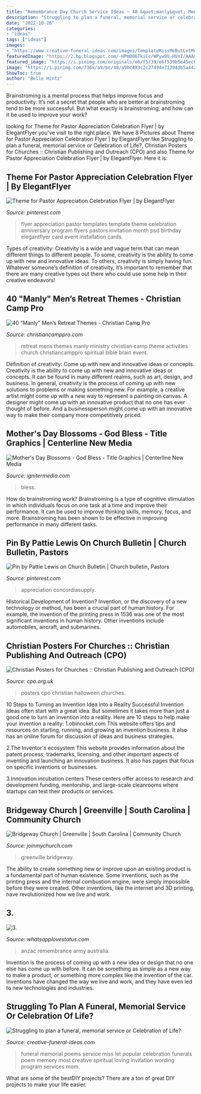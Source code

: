 ```yaml
---
title: "Remembrance Day Church Service Ideas ~ 40 &quot;manly&quot; Men’s Retreat Themes"
description: "Struggling to plan a funeral, memorial service or celebration of life?"
date: "2022-10-26"
categories:
- "ideas"
tags: ["ideas"]
images:
- "https://www.creative-funeral-ideas.com/images/TemplateMissMeButLetMeGoframe2.jpg"
featuredImage: "https://2.bp.blogspot.com/-HPmO06TkiCc/WPyw9V-HVnI/AAAAAAAAIzU/mGTCnIW_TCU41Zx4Pj0br8PuDznhjuNuACLcB/s1600/11.jpg"
featured_image: "https://i.pinimg.com/originals/e6/f5/39/e6f539b5e45ec6b70075f04b394148cd.jpg"
image: "https://i.pinimg.com/736x/a9/bc/48/a9bc483c2c27494e71394db5a4420dc5.jpg"
ShowToc: true
author: "Belle Hintz"
---
```



Brainstroming is a mental process that helps improve focus and productivity. It’s not a secret that people who are better at brainstroming tend to be more successful. But what exactly is brainstroming, and how can it be used to improve your work?

	

		
looking for Theme for Pastor Appreciation Celebration Flyer | by ElegantFlyer you've visit to the right place. We have 8 Pictures about Theme for Pastor Appreciation Celebration Flyer | by ElegantFlyer like Struggling to plan a funeral, memorial service or Celebration of Life?, Christian Posters for Churches :: Christian Publishing and Outreach (CPO) and also Theme for Pastor Appreciation Celebration Flyer | by ElegantFlyer. Here it is:
		
    
## Theme For Pastor Appreciation Celebration Flyer | By ElegantFlyer

<img loading=lazy src="https://i.pinimg.com/736x/a9/bc/48/a9bc483c2c27494e71394db5a4420dc5.jpg" onerror="this.onerror=null;this.src='https://tse2.mm.bing.net/th?id=OIP.fcAyiv9_LupGgITZ6D6PqAAAAA&amp;pid=15.1';" alt="Theme for Pastor Appreciation Celebration Flyer | by ElegantFlyer">

_Source: pinterest.com_

>flyer appreciation pastor templates template theme celebration anniversary program flyers pastors invitation month psd birthday elegantflyer card event installation cards. 

	

Types of creativity:
Creativity is a wide and vague term that can mean different things to different people. To some, creativity is the ability to come up with new and innovative ideas. To others, creativity is simply having fun. Whatever someone’s definition of creativity, it’s important to remember that there are many creative types out there who could use some help in their creative endeavors!

    
## 40 &quot;Manly&quot; Men’s Retreat Themes - Christian Camp Pro

<img loading=lazy src="https://christiancamppro.com/wp-content/uploads/2013/11/40-manly-mens-retreat-themes1.jpg" onerror="this.onerror=null;this.src='https://tse1.mm.bing.net/th?id=OIP.zn3dCTcolKv1J4hRyLWqtQHaEJ&amp;pid=15.1';" alt="40 &quot;Manly&quot; Men’s Retreat Themes - Christian Camp Pro">

_Source: christiancamppro.com_

>retreat mens themes manly ministry christian camp theme activities church christiancamppro spiritual bible brain event. 

	

Definition of creativity: Come up with new and innovative ideas or concepts.
Creativity is the ability to come up with new and innovative ideas or concepts. It can be found in many different realms, such as art, design, and business. In general, creativity is the process of coming up with new solutions to problems or making something new. For example, a creative artist might come up with a new way to represent a painting on canvas. A designer might come up with an innovative product that no one has ever thought of before. And a businessperson might come up with an innovative way to make their company more competitively priced.

    
## Mother&#039;s Day Blossoms - God Bless - Title Graphics | Centerline New Media

<img loading=lazy src="https://assets.ignitermedia.com/products/29080-mother-s-day-blossoms-god-bless/preview/image" onerror="this.onerror=null;this.src='https://tse1.mm.bing.net/th?id=OIP.IJ0xK-aOQgQbJ7if5LIktgHaEK&amp;pid=15.1';" alt="Mother&#039;s Day Blossoms - God Bless - Title Graphics | Centerline New Media">

_Source: ignitermedia.com_

>bless. 

	

How do brainstroming work?
Brainstroming is a type of cognitive stimulation in which individuals focus on one task at a time and improve their performance. It can be used to improve thinking skills, memory, focus, and more. Brainstroming has been shown to be effective in improving performance in many different tasks.

    
## Pin By Pattie Lewis On Church Bulletin | Church Bulletin, Pastors

<img loading=lazy src="https://i.pinimg.com/originals/e6/f5/39/e6f539b5e45ec6b70075f04b394148cd.jpg" onerror="this.onerror=null;this.src='https://tse2.mm.bing.net/th?id=OIP.8t8eXbwMxVSEBSy8wyzeeAAAAA&amp;pid=15.1';" alt="Pin by Pattie Lewis on Church Bulletin | Church bulletin, Pastors">

_Source: pinterest.com_

>appreciation concordiasupply. 

	

Historical Development of Invention?
Invention, or the discovery of a new technology or method, has been a crucial part of human history. For example, the invention of the printing press in 1536 was one of the most significant inventions in human history. Other inventions include automobiles, aircraft, and submarines.

    
## Christian Posters For Churches :: Christian Publishing And Outreach (CPO)

<img loading=lazy src="https://www.cpo.org.uk/picture.ashx?size=1&amp;prod=C4837MP&amp;n=1&amp;range=4837" onerror="this.onerror=null;this.src='https://tse4.mm.bing.net/th?id=OIP.Ui971AFKRciTC0QTFj3y8AAAAA&amp;pid=15.1';" alt="Christian Posters for Churches :: Christian Publishing and Outreach (CPO)">

_Source: cpo.org.uk_

>posters cpo christian halloween churches. 

	

10 Steps to Turning an Invention Idea into a Reality
Successful Invention Ideas often start with a great idea. But sometimes it takes more than just a good one to turn an invention into a reality. Here are 10 steps to help make your invention a reality:
1.obinocket.com This website offers tips and resources on starting, running, and growing an invention business. It also has an online forum for discussion of ideas and business strategies.

2.The Inventor's ecosystem This website provides information about the patent process, trademarks, licensing, and other important aspects of inventing and launching an innovation business. It also has pages that focus on specific inventions or businesses.

3.Innovation incubation centers These centers offer access to research and development funding, mentorship, and large-scale cleanrooms where startups can test their products or services.

    
## Bridgeway Church | Greenville | South Carolina | Community Church

<img loading=lazy src="https://www.joinmychurch.com/images/church-pictures/amp/church-picture-44972-5.jpg" onerror="this.onerror=null;this.src='https://tse4.mm.bing.net/th?id=OIP.Zp8_EjrYO8mqOSdPsOpKOgHaHa&amp;pid=15.1';" alt="Bridgeway Church | Greenville | South Carolina | Community Church">

_Source: joinmychurch.com_

>greenville bridgeway. 

	

The ability to create something new or improve upon an existing product is a fundamental part of human existence. Some inventions, such as the printing press and the internal combustion engine, were simply impossible before they were created. Other inventions, like the internet and 3D printing, have revolutionized how we live and work.

    
## 3.

<img loading=lazy src="https://2.bp.blogspot.com/-HPmO06TkiCc/WPyw9V-HVnI/AAAAAAAAIzU/mGTCnIW_TCU41Zx4Pj0br8PuDznhjuNuACLcB/s1600/11.jpg" onerror="this.onerror=null;this.src='https://tse2.mm.bing.net/th?id=OIP.Sdd8Q8-yVdVIPUZ-eFGYgQAAAA&amp;pid=15.1';" alt="3.">

_Source: whatsapplovestatus.com_

>anzac remembrance army australia. 

	

Invention is the process of coming up with a new idea or design that no one else has come up with before. It can be something as simple as a new way to make a product, or something more complex like the invention of the car. Inventions have changed the way we live and work, and they have even led to new technologies and industries.

    
## Struggling To Plan A Funeral, Memorial Service Or Celebration Of Life?

<img loading=lazy src="https://www.creative-funeral-ideas.com/images/TemplateMissMeButLetMeGoframe2.jpg" onerror="this.onerror=null;this.src='https://tse4.mm.bing.net/th?id=OIP.KS_hqLoW_Qt7Il5qTJty2gHaI8&amp;pid=15.1';" alt="Struggling to plan a funeral, memorial service or Celebration of Life?">

_Source: creative-funeral-ideas.com_

>funeral memorial poems service miss let popular celebration funerals poem memory most creative spiritual loving invitation wording program services mom. 

	

What are some of the bestDIY projects?
There are a ton of great DIY projects to make your life easier.

